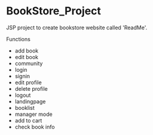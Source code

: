 # BookStore_Project
JSP project to create bookstore website called 'ReadMe'.

Functions
- add book
- edit book
- community
- login
- signin
- edit profile
- delete profile
- logout
- landingpage
- booklist
- manager mode
- add to cart
- check book info

